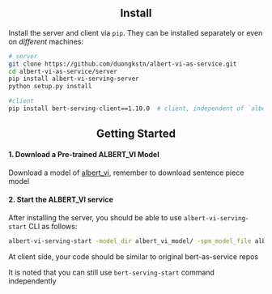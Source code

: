 <h2 align="center">Install</h2>

Install the server and client via `pip`. They can be installed separately or even on *different* machines:
```bash
# server
git clone https://github.com/duongkstn/albert-vi-as-service.git
cd albert-vi-as-service/server
pip install albert-vi-serving-server  
python setup.py install

#client
pip install bert-serving-client==1.10.0  # client, independent of `albert-vi-as-service`
```


<h2 align="center">Getting Started</h2>

#### 1. Download a Pre-trained ALBERT_VI Model
Download a model of [albert_vi](https://github.com/ngoanpv/albert_vi), remember to download sentence piece model

#### 2. Start the ALBERT_VI service
After installing the server, you should be able to use `albert-vi-serving-start` CLI as follows:
```bash
albert-vi-serving-start -model_dir albert_vi_model/ -spm_model_file albertvi_30k-clean.model -config_name albert_config.json -ckpt_name model.ckpt-1015000
```
At client side, your code should be similar to original bert-as-service repos 

It is noted that you can still use `bert-serving-start` command independently
